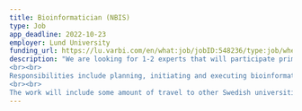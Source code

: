 ```yaml
---
title: Bioinformatician (NBIS)
type: Job
app_deadline: 2022-10-23
employer: Lund University
funding_url: https://lu.varbi.com/en/what:job/jobID:548236/type:job/where:4/apply:1#.YzqBf6PVJnM.linkedin
description: "We are looking for 1-2 experts that will participate primarily in bioinformatics analysis of omics data in medically or clinically oriented studies, but also other types of bioinformatics analyses. The work involves supporting Swedish researchers in this field under a “fee for service” model. The projects will differ in complexity and will typically involve human data in the health and clinical area, but can in some cases involve data from other organisms, as well as other research fields.
<br><br>
Responsibilities include planning, initiating and executing bioinformatics analyses, communication with research groups, staying aware of current developments in the field, and writing and communicating results and reports. NBIS experts are also regularly involved in advanced bioinformatics training for the Swedish research community. Regular internal meetings and training opportunities will be part of the work. NBIS also gives time for professional development and the opportunity to learn from a diverse team of NBIS colleagues.
<br><br>
The work will include some amount of travel to other Swedish universities, as knowledge exchange is a key aspect of our operation and development, to maintain cutting-edge expertise for analysis of current and emerging data types."
---
```

